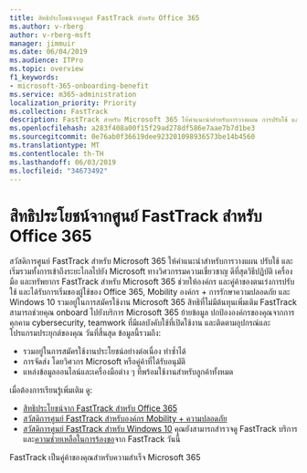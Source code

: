 ```yaml
---
title: สิทธิประโยชน์จากศูนย์ FastTrack สำหรับ Office 365
ms.author: v-rberg
author: v-rberg-msft
manager: jimmuir
ms.date: 06/04/2019
ms.audience: ITPro
ms.topic: overview
f1_keywords:
- microsoft-365-onboarding-benefit
ms.service: m365-administration
localization_priority: Priority
ms.collection: FastTrack
description: FastTrack สำหรับ Microsoft 365 ให้คำแนะนำสำหรับการวางแผน การปรับใช้ และเริ่มรวมทั้งการเข้าถึงระยะไกลไปยัง Microsoft ทางวิศวกรรมความเชี่ยวชาญ ดีที่สุดวิธีปฏิบัติ เครื่องมือ และทรัพยากร FastTrack สำหรับ Microsoft 365 ช่วยให้องค์กร และคู่ค้าของตนเร่งการปรับใช้ และได้รับการเริ่มของผู้ใช้ของ Office 365, Windows 10 และองค์กร Mobility + ความปลอดภัย
ms.openlocfilehash: a283f408a00f15f29ad278df586e7aae7b7d1be3
ms.sourcegitcommit: 0e76ab0f36619dee923201098936573be14b4560
ms.translationtype: MT
ms.contentlocale: th-TH
ms.lasthandoff: 06/03/2019
ms.locfileid: "34673492"
---
```

# <a name="fasttrack-center-benefit-for-microsoft-365"></a>สิทธิประโยชน์จากศูนย์ FastTrack สำหรับ Office 365

สวัสดิการศูนย์ FastTrack สำหรับ Microsoft 365 ให้คำแนะนำสำหรับการวางแผน ปรับใช้ และเริ่มรวมทั้งการเข้าถึงระยะไกลไปยัง Microsoft ทางวิศวกรรมความเชี่ยวชาญ ดีที่สุดวิธีปฏิบัติ เครื่องมือ และทรัพยากร FastTrack สำหรับ Microsoft 365 ช่วยให้องค์กร และคู่ค้าของตนเร่งการปรับใช้ และได้รับการเริ่มของผู้ใช้ของ Office 365, Mobility องค์กร + การรักษาความปลอดภัย และ Windows 10 รวมอยู่ในการสมัครใช้งาน Microsoft 365 สิทธิที่ไม่มีต้นทุนเพิ่มเติม FastTrack สามารถช่วยคุณ onboard ไปยังบริการ Microsoft 365 ย้ายข้อมูล ปกป้ององค์กรของคุณจากการคุกคาม cybersecurity, teamwork ที่มีผลบังคับใช้ที่เปิดใช้งาน และติดตามอุปกรณ์และโปรแกรมประยุกต์ของคุณ วันที่สิ้นสุด ข้อมูลนี้รวมถึง:

- รวมอยู่ในการสมัครใช้งานประโยชน์อย่างต่อเนื่อง ทำซ้ำได้
- การจัดส่ง โดยวิศวกร Microsoft หรือคู่ค้าที่ได้รับอนุมัติ
- แหล่งข้อมูลออนไลน์และเครื่องมือต่าง ๆ ที่พร้อมใช้งานสำหรับลูกค้าทั้งหมด
  
เมื่อต้องการเรียนรู้เพิ่มเติม ดู:

- [สิทธิประโยชน์จาก FastTrack สำหรับ Office 365](O365-fasttrack-benefit-for-office-365.md) 
- [สวัสดิการศูนย์ FastTrack สำหรับองค์กร Mobility + ความปลอดภัย](EMS-fasttrack-benefit-for-EMS.md)
- [สวัสดิการศูนย์ FastTrack สำหรับ Windows 10](Win-10-fasttrack-benefit-for-Windows-10.md) คุณยังสามารถสำรวจดู FastTrack บริการและ[ความช่วยเหลือในการร้องขอ](https://go.microsoft.com/fwlink/p/?LinkId=2003903)จาก FastTrack วันนี้

FastTrack เป็นคู่ค้าของคุณสำหรับความสำเร็จ Microsoft 365
  
  

 